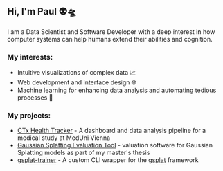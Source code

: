## Hi, I'm Paul 👽🛸

I am a Data Scientist and Software Developer with a deep interest in how computer systems can help humans extend their abilities and cognition.

### My interests:
* Intuitive visualizations of complex data 📈
* Web development and interface design 🌐
* Machine learning for enhancing data analysis and automating tedious processes 🤖

### My projects:
* [CTx Health Tracker](https://github.com/PaulErpen/ctx-fitness-analysis-showcase) - A dashboard and data analysis pipeline for a medical study at MedUni Vienna
* [Gaussian Splatting Evaluation Tool](https://github.com/PaulErpen/eval-viewer) - valuation software for Gaussian Splatting models as part of my master's thesis
* [gsplat-trainer](https://github.com/PaulErpen/gsplat-trainer) - A custom CLI wrapper for the [gsplat](https://github.com/nerfstudio-project/gsplat) framework

